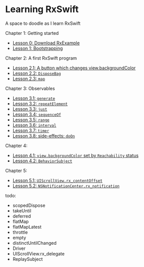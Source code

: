 # Learning RxSwift
A space to doodle as I learn RxSwift

Chapter 1: Getting started

* [Lesson 0: Download RxExample](lesson0_rxexample)
* [Lesson 1: Bootstrapping](lesson1_bootstrapping)

Chapter 2: A first RxSwift program

* [Lesson 2.1: A button which changes view.backgroundColor](lesson2.1_backgroundcolor)
* [Lesson 2.2: `DisposeBag`](lesson2.2_disposebag)
* [Lesson 2.3: `map`](lesson2.3_map)

Chapter 3: Observables

* [Lesson 3.1: `generate`](lesson3.1_generate)
* [Lesson 3.2: `repeatElement`](lesson3.2_repeatElement)
* [Lesson 3.3: `just`](lesson3.3_just)
* [Lesson 3.4: `sequenceOf`](lesson3.4_sequenceOf)
* [Lesson 3.5: `range`](lesson3.5_range)
* [Lesson 3.6: `interval`](lesson3.6_interval)
* [Lesson 3.7: `timer`](lesson3.7_timer)
* [Lesson 3.8: side-effects: `doOn`](lesson3.8_doOn)

Chapter 4:

* [Lesson 4.1: `view.backgroundColor` set by `Reachability` status](lesson4.1_reachability)
* [Lesson 4.2: `BehaviorSubject`](lesson4.2_behaviorsubject)

Chapter 5:

* [Lesson 5.1: `UIScrollView.rx_contentOffset`](lesson5.1_uiscrollview_rxcontentOffset)
* [Lesson 5.2: `NSNotificationCenter.rx_notification`](lesson5.2_rx_notification)

todo:
* scopedDispose
* takeUntil
* deferred
* flatMap
* flatMapLatest
* throttle
* empty
* distinctUntilChanged
* Driver<Element>
* UIScrollView.rx_delegate
* ReplaySubject


